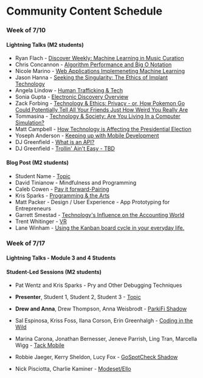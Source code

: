 # Community Content Schedule

### **Week of 7/10**

#### Lightning Talks (M2 students)

* Ryan Flach - [Discover Weekly: Machine Learning in Music Curation](https://gist.github.com/ryanflach/0baff2307228e878102bd8897561d777)
* Chris Concannon - [Algorithm Performance and Big O Notation](https://gist.github.com/concach/b73c0672bff3bf4a246ea6513882ed60)
* Nicole Marino - [Web Applications Implemeneting Machine Learning](https://gist.github.com/NicoleKMarino/d976bb663a2626b95e90c345df9e85c3)
* Jason Hanna - [Seeking the Singularity: The Ethics of Implant Technology](https://gist.github.com/Automatic365/b450abc97108f4799446ac46b84f4437)
* Angela Lindow - [Human Trafficking & Tech](https://gist.github.com/allindow/e47f8efe7f40b40c745b32a7b5ce71d3)
* Sonia Gupta - [Electronic Discovery Overview](https://gist.github.com/tgisg/856fbb7215fd2ea701517b9fe46219f7)
* Zack Forbing - [Technology & Ethics: Privacy -  or, How Pokemon Go Could Potentially Tell All Your Friends Just How Weird You Really Are](http://gist.github.com/username/link-to-my-outline-gist)
* Tommasina - [Technology & Society: Are You Living In a Computer Simulation?](https://gist.github.com/chompasina/5ed20c6d65bcd975b1f5a964339e0b6c)
* Matt Campbell - [How Technology is Affecting the Presidential Election](https://gist.github.com/matthewecampbell/5d6ed2105492b635ac6638887fed0e8b)
* Yoseph Anderson - [Keeping up with Mobile Development](https://gist.github.com/Yoyo2Code/9f55e0929ac5f88d54d349dc623f0a6b)
* DJ Greenfield - [What is an API?](https://gist.github.com/AllPurposeName/71b0fefbbca41c475302fad499d470f7)
* DJ Greenfield - [Trollin' Ain't Easy - TBD](https://gist.github.com/AllPurposeName/262a51887c71b3edef205b80216e57c9)

#### Blog Post (M2 students)

* Student Name - [Topic](http://gist.github.com/username/link-to-my-outline-gist)
* David Tinianow - Mindfulness and Programming
* Caleb Cowen - [Pay it forward-Pairing](http://gist.github.com/username/link-to-my-outline-gist)
* Kris Sparks - [Programming & the Arts](http://gist.github.com/username/link-to-my-outline-gist)
* Matt Packer - Design / User Experience - App Prototyping for Entrepreneurs
* Garrett Smestad - [Technology's Influence on the Accounting World](http://gist.github.com/username/link-to-my-outline-gist)
* Trent Whitinger - [VR](https://gist.github.com/twhitinger/736a6ca83448bdc0200b22684eff9efa)
* Lane Winham - [Using the Kanban board cycle in your everyday life.](https://gist.github.com/Laner12/32f7c16faf392901d5db1977ece5b7a9)


### **Week of 7/17**

#### Lightning Talks - Module 3 and 4 Students

#### Student-Led Sessions (M2 students)
* Pat Wentz and Kris Sparks - Pry and Other Debugging Techniques

* **Presenter**, Student 1, Student 2, Student 3 - [Topic](http://gist.github.com/username/link-to-my-outline-gist)
* **Drew and Anna**, Drew Thompson, Anna Weisbrodt - [ParkiFi Shadow](https://gist.github.com/drew-t/159fca0c0d1ffc79fb9f3bd4f1309ba9)
* Sal Espinosa, Kriss Foss, Ilana Corson, Erin Greenhalgh - [Coding in the Wild](https://github.com/s-espinosa/AIS/blob/master/outline.md)
* Marina Carona, Jonathan Bernesser, Jeneve Parrish, Ling Tran, Marcella Wigg - [Tack Mobile](https://gist.github.com/marcellawigg/f6f44bab833fb2055bbd703f401f897e)
* Robbie Jaeger, Kerry Sheldon, Lucy Fox - [GoSpotCheck Shadow](https://gist.github.com/lucyfox4131/ddb8e0724da84ab0464cc1787e2a59cb)
* Nick Pisciotta, Charlie Kaminer -
[Modeset/Ello](https://gist.github.com/nickpisciotta/fc793eca1c798f20c4dcde13400687d0)
